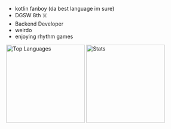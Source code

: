 - kotlin fanboy (da best language im sure)
- DGSW 8th ☠️
- Backend Developer
- weirdo
- enjoying rhythm games

<p align=left><img src="https://github-readme-stats.vercel.app/api/top-langs/?username=jombidev&amp;theme=radical"
        alt="Top Languages" height="210px">
        <img src="https://github-readme-stats.vercel.app/api?username=jombidev&amp;show_icons=true&amp;theme=radical"
        alt="Stats" height="210px"></p>
